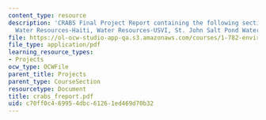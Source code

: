 ```yaml
---
content_type: resource
description: 'CRABS Final Project Report containing the following sections: Introduction,
  Water Resources-Haiti, Water Resources-USVI, St. John Salt Pond Water Quality, References.'
file: https://ol-ocw-studio-app-qa.s3.amazonaws.com/courses/1-782-environmental-engineering-masters-of-engineering-project-fall-2003-spring-2004/c70ff0c469954dbc61261ed469d70b32_crabs_freport.pdf
file_type: application/pdf
learning_resource_types:
- Projects
ocw_type: OCWFile
parent_title: Projects
parent_type: CourseSection
resourcetype: Document
title: crabs_freport.pdf
uid: c70ff0c4-6995-4dbc-6126-1ed469d70b32
---
```

